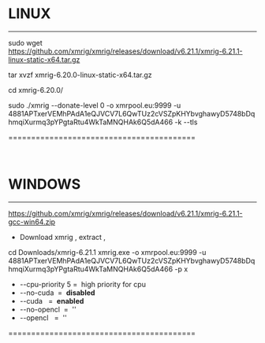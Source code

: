 # **LINUX**
________________________________________





sudo wget https://github.com/xmrig/xmrig/releases/download/v6.21.1/xmrig-6.21.1-linux-static-x64.tar.gz


 tar xvzf xmrig-6.20.0-linux-static-x64.tar.gz



cd xmrig-6.20.0/


sudo ./xmrig --donate-level 0 -o xmrpool.eu:9999 -u 4881APTxerVEMhPAdA1eQJVCV7L6QwTUz2cVSZpKHYbvghawyD5748bDqhmqiXurmq3pYPgtaRtu4WkTaMNQHAk6Q5dA466 -k --tls


=========================================


&nbsp;
&nbsp;
&nbsp;
&nbsp;
&nbsp;
&nbsp;


# **WINDOWS**
________________________________________

https://github.com/xmrig/xmrig/releases/download/v6.21.1/xmrig-6.21.1-gcc-win64.zip
-  Download xmrig , extract , 

cd Downloads/xmrig-6.21.1
 xmrig.exe -o xmrpool.eu:9999 -u 4881APTxerVEMhPAdA1eQJVCV7L6QwTUz2cVSZpKHYbvghawyD5748bDqhmqiXurmq3pYPgtaRtu4WkTaMNQHAk6Q5dA466 -p x  




 

 - --cpu-priority 5&nbsp;=&nbsp; high priority for cpu
 - --no-cuda&nbsp;&nbsp;=&nbsp; **disabled**
 - --cuda&nbsp;&nbsp;&nbsp;=&nbsp;  **enabled**
 - --no-opencl&nbsp;&nbsp;=&nbsp;&nbsp;''
 - --opencl&nbsp;&nbsp;&nbsp;=&nbsp;&nbsp;''



=========================================
